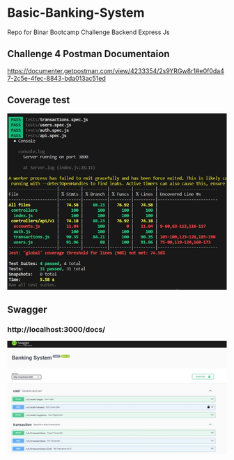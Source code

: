 # Basic-Banking-System

Repo for Binar Bootcamp Challenge Backend Express Js

## Challenge 4 Postman Documentaion

https://documenter.getpostman.com/view/4233354/2s9YRGw8r1#e0f0da47-2c5e-4fec-8843-bda013ac51ed

## Coverage test

![Alt text](<challenge 5/Test Coverage.jpg>)

## Swagger

### http://localhost:3000/docs/

![Alt text](<challenge 5/Swagger.jpg>)
